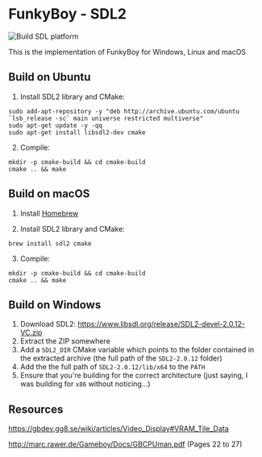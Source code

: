 # FunkyBoy - SDL2

![Build SDL platform](https://github.com/kremi151/FunkyBoy/workflows/Build%20SDL%20platform/badge.svg)

This is the implementation of FunkyBoy for Windows, Linux and macOS

## Build on Ubuntu

1. Install SDL2 library and CMake:

```
sudo add-apt-repository -y "deb http://archive.ubuntu.com/ubuntu `lsb_release -sc` main universe restricted multiverse"
sudo apt-get update -y -qq
sudo apt-get install libsdl2-dev cmake
```
2. Compile:

```
mkdir -p cmake-build && cd cmake-build
cmake .. && make
```

## Build on macOS

1. Install [Homebrew](https://brew.sh/)

2. Install SDL2 library and CMake:

```
brew install sdl2 cmake
```

3. Compile:

```
mkdir -p cmake-build && cd cmake-build
cmake .. && make
```

## Build on Windows

1. Download SDL2:
https://www.libsdl.org/release/SDL2-devel-2.0.12-VC.zip
2. Extract the ZIP somewhere
3. Add a `SDL2_DIR` CMake variable which points to the folder contained in the extracted archive (the full path of the `SDL2-2.0.12` folder)
4. Add the the full path of `SDL2-2.0.12/lib/x64` to the `PATH`
5. Ensure that you're building for the correct architecture (just saying, I was building for `x86` without noticing...)

## Resources

https://gbdev.gg8.se/wiki/articles/Video_Display#VRAM_Tile_Data

http://marc.rawer.de/Gameboy/Docs/GBCPUman.pdf (Pages 22 to 27)